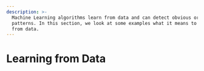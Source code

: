 ```yaml
---
description: >-
  Machine Learning algorithms learn from data and can detect obvious or hidden
  patterns. In this section, we look at some examples what it means to learn
  from data.
---
```


# Learning from Data

